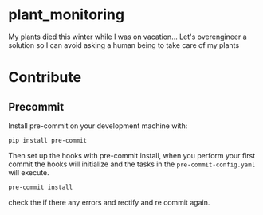 # plant_monitoring
My plants died this winter while I was on vacation... Let's overengineer a solution so I can avoid asking a human being to take care of my plants


# Contribute

## Precommit

Install pre-commit on your development machine with:
```bash
pip install pre-commit
```

Then set up the hooks with pre-commit install, when you perform your first commit the hooks will initialize and the tasks in the `pre-commit-config.yaml` will execute.

```bash
pre-commit install
```
check the if there any errors and rectify and re commit again.
